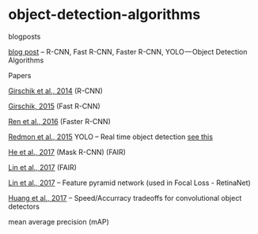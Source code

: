 # object-detection-algorithms

blogposts

[blog post](https://towardsdatascience.com/r-cnn-fast-r-cnn-faster-r-cnn-yolo-object-detection-algorithms-36d53571365e) – R-CNN, Fast R-CNN, Faster R-CNN, YOLO — Object Detection Algorithms 



Papers



[Girschik et al., 2014](https://arxiv.org/abs/1311.2524) (R-CNN)

[Girschik, 2015](https://arxiv.org/abs/1504.08083) (Fast R-CNN)

[Ren et al., 2016](https://arxiv.org/abs/1506.01497) (Faster R-CNN)

[Redmon et al., 2015](https://pjreddie.com/darknet/yolo/) YOLO – Real time object detection [see this](https://pjreddie.com/darknet/yolo/)

[He et al., 2017](https://arxiv.org/abs/1703.06870) (Mask R-CNN) (FAIR)

[Lin et al., 2017](https://arxiv.org/abs/1708.02002) (FAIR)

[Lin et al., 2017](https://arxiv.org/abs/1612.03144) – Feature pyramid network (used in Focal Loss - RetinaNet)

[Huang et al., 2017](https://arxiv.org/abs/1611.10012) – Speed/Accurracy tradeoffs for convolutional object detectors




mean average precision (mAP)
